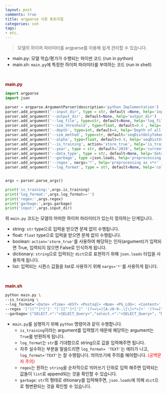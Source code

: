 ```yaml
---
layout: post
comments: true
title: argparse 사용 튜토리얼
categories: ssh
tags:
- etc.
---
```


> 모델의 하이퍼 파라미터를 argparse를 이용해 쉽게 관리할 수 있습니다. 

 - main.py: 모델 학습/평가가 수행되는 파이썬 코드 (run in python)
 - main.sh: ``main.py``에 특정한 하이퍼 파라미터를 부여하는 코드 (run in shell)


<br>

**<span style='color:DarkRed'>main.py</span>**

```python
import argparse
import json

parser = argparse.ArgumentParser(description='python Implementation')
parser.add_argument('--input_dir', type = str, default =None, help='input_dir')
parser.add_argument('--output_dir', default=None, help='output_dir')
parser.add_argument('--log_file', type=str, default=None, help='log_file')
parser.add_argument('--sim_threshold', type=float, default=0.4 , help='Similarity threshold')
parser.add_argument('--depth', type=int, default=4, help='Depth of all leaf nodes')
parser.add_argument('--sim_method', type=str, default='seqDistOnlyToken', help='similarity methods: seqDist, seqDistOnlyToken, seqDistVarCont)')
parser.add_argument('--alpha', type=float, default=0.9, help='seqDistVarCont <*> weights')
parser.add_argument('--is_training', action='store_true', help='is_training' )
parser.add_argument('--year', type = str, default='2019', help='current year')
parser.add_argument('--data_type', type = str, default=None, help='data type of os')
parser.add_argument('--garbage', type =json.loads, help='preprocessing as <token>')
parser.add_argument('--regex', nargs='*', help='preprocessing as <*>' )
parser.add_argument('--log_format', type = str, default=None, help='column structure')


args = parser.parse_args()

print('is_training:',args.is_training)
print('log_format:',args.log_format=='')
print('regex:',args.regex)
print('garbage:',args.garbage)
print('input:',args.input_dir)
```

위 ``main.py`` 코드는 모델의 어떠한 하이퍼 파라미터가 있는지 정의하는 단계입니다.

- string: ``str`` type으로 입력을 받으면 문제 없이 수행됩니다.
- float:  ``float`` type으로 입력을 받으면 문제 없이 수행됩니다.
- boolean: ``action='store_true'``를 사용하여 해당하는 인자(argument)가 입력되면 True, 입력되지 않으면 False로 인식하게 됩니다.
- dictionary: ``string``으로 입력되는 ``dict``으로 표현하기 위해 ``json.loads`` 타입을 사용하게 됩니다.
- list: 입력되는 시퀀스 값들을 list로 사용하기 위해 ``nargs='*'``를 사용하게 됩니다.



<br>


**<span style='color:DarkRed'>main.sh</span>**


```sh
python main.py \
--is_training \
--log_format='<Date> <Time> <KST> <Postsql> <Num> <PG_LOG>: <Content>' \
--regex '["][^"]*["]' "['][^']*[']" '(?<=\=)[A-z0-9-.\[\]<*>]+' '(?<=[^A-Za-z0-9])(\-?\+?\d+)(?=[^A-Za-z0-9])|[0-9]+$' \
--garbage='{"SELECT.+":"<SELECT_Query>","select.+":"<SELECT_Query>", "DECLARE.+":"<DECLARE_Query>", "INSERT.+":"<INSERT_Query>","WITH.+":"<WITH_Query>"}'
```


- ``main.py``를 실행하기 위해 ```python``` 명령어과 같이 수행합니다.
  - ``is_training``이라는 argument를 입력했기 때문에 해당하는 argument는 ``True``를 반환하게 됩니다.
  - ``log_format``는 ``str``를 기대함으로 string으로 값을 입력해주면 됩니다.
  - 자주 실수하는 부분을 말씀드리면 ``log_format= 'TEXT'``는 에러가 나고, ``log_format='TEXT'``는 잘 수행됩니다. 띄어쓰기에 주의를 해야합니다. <span style='color:red'>(공백문자 주의)</span>
  - ``regex``는 원하는 ``string``을 순차적으로 띄어쓰기 단위로 입력 해주면 입력되는 값들이 ```list```로 append되는 것을 확인할 수 있습니다.
  - ``garbage``: ``str``의 형태로 ditionary를 입력해주면, ``json.loads``에 의해 ``dict``으로 형변환되는 것을 확인할 수 있습니다.

